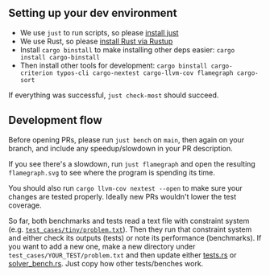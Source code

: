 ## Setting up your dev environment

* We use `just` to run scripts, so please [install just](https://github.com/casey/just?tab=readme-ov-file#installation)
* We use Rust, so please [install Rust via Rustup](https://rustup.rs/)
* Install `cargo binstall` to make installing other deps easier: `cargo install cargo-binstall`
* Then install other tools for development: `cargo binstall cargo-criterion typos-cli cargo-nextest cargo-llvm-cov flamegraph cargo-sort`

If everything was successful, `just check-most` should succeed.

## Development flow

Before opening PRs, please run `just bench` on `main`, then again on your branch, and include any speedup/slowdown in your PR description.

If you see there's a slowdown, run `just flamegraph` and open the resulting `flamegraph.svg` to see where the program is spending its time.

You should also run `cargo llvm-cov nextest --open` to make sure your changes are tested properly. Ideally new PRs wouldn't lower the test coverage.

So far, both benchmarks and tests read a text file with constraint system (e.g. [`test_cases/tiny/problem.txt`](https://github.com/KittyCAD/ezpz/blob/main/test_cases/tiny/problem.txt)). Then they run that constraint system and either check its outputs (tests) or note its performance (benchmarks). If you want to add a new one, make a new directory under `test_cases/YOUR_TEST/problem.txt` and then update either [tests.rs](https://github.com/KittyCAD/ezpz/blob/main/kcl-ezpz/src/tests.rs) or [solver_bench.rs](https://github.com/KittyCAD/ezpz/blob/main/kcl-ezpz/benches/solver_bench.rs). Just copy how other tests/benches work.
